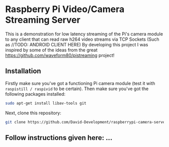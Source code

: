 # Raspberry Pi Video/Camera Streaming Server

This is a demonstration for low latency streaming of the Pi's camera module to
any client that can read raw h264 video streams via TCP Sockets (Such as //TODO: ANDROID CLIENT HERE)
By developing this project I was inspired by some of the ideas from the great https://github.com/waveform80/pistreaming project!

## Installation

Firstly make sure you've got a functioning Pi camera module (test it with
`raspistill / raspivid` to be certain). Then make sure you've got the following packages
installed:

```bash
sudo apt-get install libav-tools git
```

Next, clone this repository:

```bash
git clone https://github.com/David-Development/raspberrypi-camera-server.git
```


## Follow instructions given here: ...

